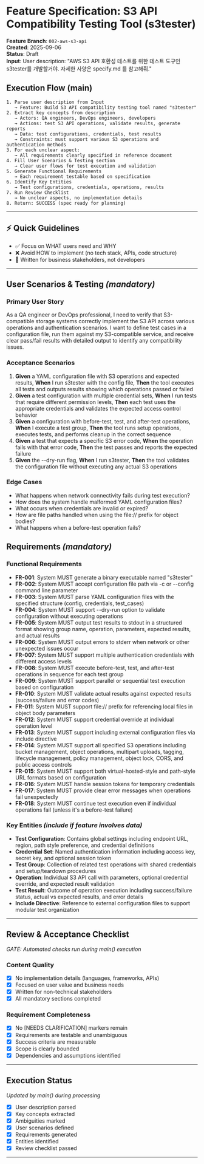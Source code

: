 # Feature Specification: S3 API Compatibility Testing Tool (s3tester)

**Feature Branch**: `002-aws-s3-api`  
**Created**: 2025-09-06  
**Status**: Draft  
**Input**: User description: "AWS S3 API 호환성 테스트를 위한 테스트 도구인 s3tester를 개발할거야. 자세한 사양은 specify.md 를 참고해줘."

## Execution Flow (main)
```
1. Parse user description from Input
   → Feature: Build S3 API compatibility testing tool named "s3tester"
2. Extract key concepts from description
   → Actors: QA engineers, DevOps engineers, developers
   → Actions: test S3 API operations, validate results, generate reports
   → Data: test configurations, credentials, test results
   → Constraints: must support various S3 operations and authentication methods
3. For each unclear aspect:
   → All requirements clearly specified in reference document
4. Fill User Scenarios & Testing section
   → Clear user flows for test execution and validation
5. Generate Functional Requirements
   → Each requirement testable based on specification
6. Identify Key Entities
   → Test configurations, credentials, operations, results
7. Run Review Checklist
   → No unclear aspects, no implementation details
8. Return: SUCCESS (spec ready for planning)
```

---

## ⚡ Quick Guidelines
- ✅ Focus on WHAT users need and WHY
- ❌ Avoid HOW to implement (no tech stack, APIs, code structure)
- 👥 Written for business stakeholders, not developers

---

## User Scenarios & Testing *(mandatory)*

### Primary User Story
As a QA engineer or DevOps professional, I need to verify that S3-compatible storage systems correctly implement the S3 API across various operations and authentication scenarios. I want to define test cases in a configuration file, run them against my S3-compatible service, and receive clear pass/fail results with detailed output to identify any compatibility issues.

### Acceptance Scenarios
1. **Given** a YAML configuration file with S3 operations and expected results, **When** I run s3tester with the config file, **Then** the tool executes all tests and outputs results showing which operations passed or failed
2. **Given** a test configuration with multiple credential sets, **When** I run tests that require different permission levels, **Then** each test uses the appropriate credentials and validates the expected access control behavior
3. **Given** a configuration with before-test, test, and after-test operations, **When** I execute a test group, **Then** the tool runs setup operations, executes tests, and performs cleanup in the correct sequence
4. **Given** a test that expects a specific S3 error code, **When** the operation fails with that error code, **Then** the test passes and reports the expected failure
5. **Given** the --dry-run flag, **When** I run s3tester, **Then** the tool validates the configuration file without executing any actual S3 operations

### Edge Cases
- What happens when network connectivity fails during test execution?
- How does the system handle malformed YAML configuration files?
- What occurs when credentials are invalid or expired?
- How are file paths handled when using the file:// prefix for object bodies?
- What happens when a before-test operation fails?

## Requirements *(mandatory)*

### Functional Requirements
- **FR-001**: System MUST generate a binary executable named "s3tester"
- **FR-002**: System MUST accept configuration file path via -c or --config command line parameter
- **FR-003**: System MUST parse YAML configuration files with the specified structure (config, credentials, test_cases)
- **FR-004**: System MUST support --dry-run option to validate configuration without executing operations
- **FR-005**: System MUST output test results to stdout in a structured format showing group name, operation, parameters, expected results, and actual results
- **FR-006**: System MUST output errors to stderr when network or other unexpected issues occur
- **FR-007**: System MUST support multiple authentication credentials with different access levels
- **FR-008**: System MUST execute before-test, test, and after-test operations in sequence for each test group
- **FR-009**: System MUST support parallel or sequential test execution based on configuration
- **FR-010**: System MUST validate actual results against expected results (success/failure and error codes)
- **FR-011**: System MUST support file:// prefix for referencing local files in object body parameters
- **FR-012**: System MUST support credential override at individual operation level
- **FR-013**: System MUST support including external configuration files via include directive
- **FR-014**: System MUST support all specified S3 operations including bucket management, object operations, multipart uploads, tagging, lifecycle management, policy management, object lock, CORS, and public access controls
- **FR-015**: System MUST support both virtual-hosted-style and path-style URL formats based on configuration
- **FR-016**: System MUST handle session tokens for temporary credentials
- **FR-017**: System MUST provide clear error messages when operations fail unexpectedly
- **FR-018**: System MUST continue test execution even if individual operations fail (unless it's a before-test failure)

### Key Entities *(include if feature involves data)*
- **Test Configuration**: Contains global settings including endpoint URL, region, path style preference, and credential definitions
- **Credential Set**: Named authentication information including access key, secret key, and optional session token
- **Test Group**: Collection of related test operations with shared credentials and setup/teardown procedures
- **Operation**: Individual S3 API call with parameters, optional credential override, and expected result validation
- **Test Result**: Outcome of operation execution including success/failure status, actual vs expected results, and error details
- **Include Directive**: Reference to external configuration files to support modular test organization

---

## Review & Acceptance Checklist
*GATE: Automated checks run during main() execution*

### Content Quality
- [x] No implementation details (languages, frameworks, APIs)
- [x] Focused on user value and business needs
- [x] Written for non-technical stakeholders
- [x] All mandatory sections completed

### Requirement Completeness
- [x] No [NEEDS CLARIFICATION] markers remain
- [x] Requirements are testable and unambiguous  
- [x] Success criteria are measurable
- [x] Scope is clearly bounded
- [x] Dependencies and assumptions identified

---

## Execution Status
*Updated by main() during processing*

- [x] User description parsed
- [x] Key concepts extracted
- [x] Ambiguities marked
- [x] User scenarios defined
- [x] Requirements generated
- [x] Entities identified
- [x] Review checklist passed

---